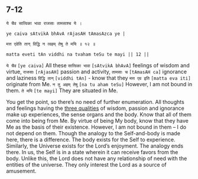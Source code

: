 ## 7-12


```shloka-sa
ये चैव सात्विका भावा राजसाः तामसाश्च ये ।
```
```shloka-sa-hk
ye caiva sAtvikA bhAvA rAjasAH tAmasAzca ye |
```
```shloka-sa
मत्त एवेति तान् विद्धि न त्वहम् तेषु ते मयि ॥ १२ ॥
```
```shloka-sa-hk
matta eveti tAn viddhi na tvaham teSu te mayi || 12 ||
```

`ये चैव` `[ye caiva]` All these `सात्विका भावा` `[sAtvikA bhAvA]` feelings of wisdom and virtue, `राजसाः` `[rAjasAH]` passion and activity, `तामसाः च` `[tAmasAH ca]` ignorance and laziness `विद्धि तान्` `[viddhi tAn]` - know that they `मत्त एव इति` `[matta eva iti]` originate from Me. `न तु अहम् तेषु` `[na tu aham teSu]` However, I am not bound in them. `ते मयि` `[te mayi]` They are situated in Me.

You get the point, so there’s no need of further enumeration.
All thoughts and feelings having the [three qualities](satva_rajas_tamas) of wisdom, passion and ignorance make up experiences, the sense organs and the body. Know that all of them come into being from Me.
By virtue of being My body, know that they have Me as the basis of their existence. However, I am not bound in them – I do not depend on them. 
Though the analogy to the Self-and-body is made here, there is a difference. The body exists for the Self to experience. Similarly, the Universe exists for the Lord’s enjoyment. The analogy ends there. In us, the Self is in a state wherein it can receive favors from the body. Unlike this, the Lord does not have any relationship of need with the entities of the universe. They only interest the Lord as a source of amusement.

